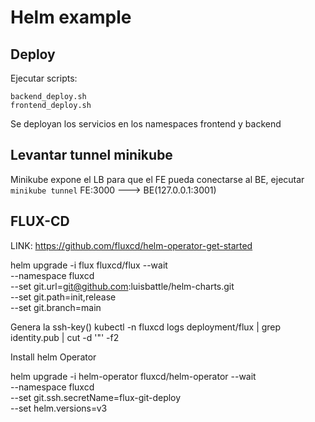 # Helm example

## Deploy
Ejecutar scripts:

    backend_deploy.sh
    frontend_deploy.sh

Se deployan los servicios en los namespaces frontend y backend

## Levantar tunnel minikube
Minikube expone el LB para que el FE pueda conectarse al BE, ejecutar `minikube tunnel`
    FE:3000   --->  BE(127.0.0.1:3001)

## FLUX-CD

LINK: https://github.com/fluxcd/helm-operator-get-started

helm upgrade -i flux fluxcd/flux --wait \
--namespace fluxcd \
--set git.url=git@github.com:luisbattle/helm-charts.git \
--set git.path=init,release \
--set git.branch=main

Genera la ssh-key()
kubectl -n fluxcd logs deployment/flux | grep identity.pub | cut -d '"' -f2

Install helm Operator

helm upgrade -i helm-operator fluxcd/helm-operator --wait \
--namespace fluxcd \
--set git.ssh.secretName=flux-git-deploy \
--set helm.versions=v3